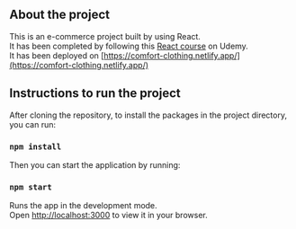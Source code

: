 ## About the project

This is an e-commerce project built by using React.<br />
It has been completed by following this [React course](https://www.udemy.com/course/complete-react-developer-zero-to-mastery/) on Udemy. <br />
It has been deployed on [https://comfort-clothing.netlify.app/](https://comfort-clothing.netlify.app/)

## Instructions to run the project

After cloning the repository, to install the packages in the project directory,
you can run:

### `npm install`

Then you can start the application by running:

### `npm start`

Runs the app in the development mode.\
Open [http://localhost:3000](http://localhost:3000) to view it in your browser.
